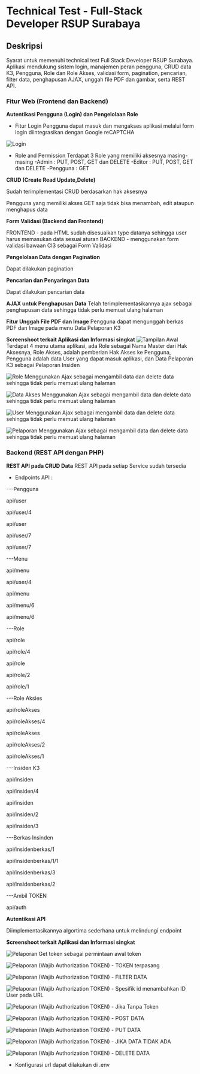 # Technical Test - Full-Stack Developer RSUP Surabaya

## Deskripsi
Syarat untuk memenuhi technical test Full Stack Developer RSUP Surabaya. Aplikasi mendukung sistem login, manajemen peran pengguna, CRUD data K3, Pengguna, Role dan Role Akses, validasi form, pagination, pencarian, filter data, penghapusan AJAX, unggah file PDF dan gambar, serta REST API.

### **Fitur Web (Frontend dan Backend)**

**Autentikasi Pengguna (Login) dan Pengelolaan Role**

- Fitur Login
Pengguna dapat masuk dan mengakses aplikasi melalui form login diintegrasikan dengan Google reCAPTCHA

![Login](images/Picture1.png)


- Role and Permission
Terdapat 3 Role yang memiliki aksesnya masing-masing
-Admin : PUT, POST, GET dan DELETE
-Editor : PUT, POST, GET dan DELETE
-Pengguna : GET

**CRUD (Create Read Update,Delete)**

Sudah terimplementasi CRUD berdasarkan hak aksesnya

Pengguna yang memiliki akses GET saja tidak bisa menambah, edit ataupun menghapus data


**Form Validasi (Backend dan Frontend)**

FRONTEND - pada HTML sudah disesuaikan type datanya sehingga user harus memasukan data sesuai aturan
BACKEND - menggunakan form validasi bawaan CI3 sebagai Form Validasi


**Pengelolaan Data dengan Pagination**

Dapat dilakukan pagination

**Pencarian dan Penyaringan Data**

Dapat dilakukan pencarian data

**AJAX untuk Penghapusan Data**
Telah terimplementasikannya ajax sebagai penghapusan data sehingga tidak perlu memuat ulang halaman


**Fitur Unggah File PDF dan Image**
Pengguna dapat mengunggah berkas PDF dan Image pada menu Data Pelaporan K3


**Screenshoot terkait Aplikasi dan Informasi singkat**
![Tampilan Awal](images/Picture2.png)
Terdapat 4 menu utama aplikasi, ada Role sebagai Nama Master dari Hak Aksesnya, Role Akses, adalah pemberian Hak Akses ke Pengguna, Pengguna adalah data User yang dapat masuk aplikasi, dan Data Pelaporan K3 sebagai Pelaporan Insiden 

![Role](images/Picture3.png)
Menggunakan Ajax sebagai mengambil data dan delete data sehingga tidak perlu memuat ulang halaman


![Data Akses](images/Picture4.png)
Menggunakan Ajax sebagai mengambil data dan delete data sehingga tidak perlu memuat ulang halaman

![User](images/Picture5.png)
Menggunakan Ajax sebagai mengambil data dan delete data sehingga tidak perlu memuat ulang halaman

![Pelaporan](images/Picture6.png)
Menggunakan Ajax sebagai mengambil data dan delete data sehingga tidak perlu memuat ulang halaman


### **Backend (REST API dengan PHP)**
**REST API pada CRUD Data**
REST API pada setiap Service sudah tersedia 

- Endpoints API : 

---Pengguna

api/user

api/user/4

api/user

api/user/7

api/user/7

---Menu

api/menu

api/user/4

api/menu

api/menu/6

api/menu/6

---Role

api/role

api/role/4

api/role

api/role/2

api/role/1

---Role Aksies

api/roleAkses

api/roleAkses/4

api/roleAkses

api/roleAkses/2

api/roleAkses/1

---Insiden K3

api/insiden

api/insiden/4

api/insiden

api/insiden/2

api/insiden/3

---Berkas Insinden 

api/insidenberkas/1

api/insidenberkas/1/1

api/insidenberkas/3

api/insidenberkas/2

---Ambil TOKEN

api/auth

**Autentikasi API**

Diimplementasikannya algortima sederhana untuk melindungi endpoint


**Screenshoot terkait Aplikasi dan Informasi singkat**

![Pelaporan](images/Picture7.png)
Get token sebagai permintaan awal token 



![Pelaporan](images/Picture8.png)
(Wajib Authorization TOKEN) - TOKEN terpasang



![Pelaporan](images/Picture9.png)
(Wajib Authorization TOKEN) - FILTER DATA



![Pelaporan](images/Picture10.png)
(Wajib Authorization TOKEN) - Spesifik id menambahkan ID User pada URL



![Pelaporan](images/Picture11.png)
(Wajib Authorization TOKEN) - Jika Tanpa Token



![Pelaporan](images/Picture12.png)
(Wajib Authorization TOKEN) - POST DATA



![Pelaporan](images/Picture13.png)
(Wajib Authorization TOKEN) - PUT DATA



![Pelaporan](images/Picture14.png)
(Wajib Authorization TOKEN) - JIKA DATA TIDAK ADA



![Pelaporan](images/Picture15.png)
(Wajib Authorization TOKEN) - DELETE DATA




- Konfigurasi url dapat dilakukan di .env 
